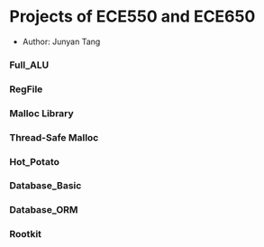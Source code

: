 # Projects of ECE550 and ECE650
 - Author: Junyan Tang

### Full_ALU

### RegFile

### Malloc Library

### Thread-Safe Malloc

### Hot_Potato

### Database_Basic

### Database_ORM

### Rootkit
